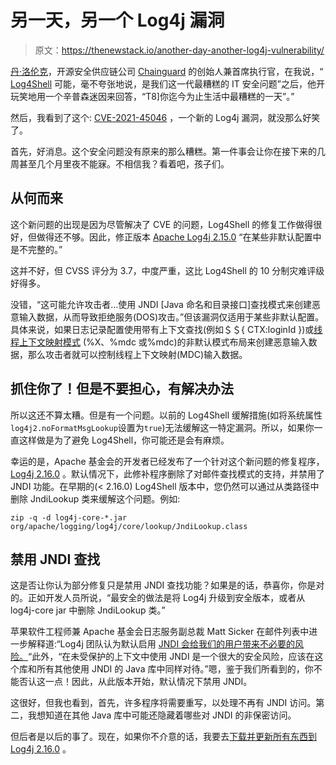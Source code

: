 # 另一天，另一个 Log4j 漏洞

> 原文：<https://thenewstack.io/another-day-another-log4j-vulnerability/>

[丹·洛伦克](https://www.linkedin.com/in/danlorenc)，开源安全供应链公司 [Chainguard](https://chainguard.dev/) 的创始人兼首席执行官，在我说，“ [Log4Shell](https://thenewstack.io/log4shell-we-are-in-so-much-trouble/) 可能，毫不夸张地说，是我们这一代最糟糕的 IT 安全问题”之后，他开玩笑地用一个辛普森迷因来回答，“T8]你迄今为止生活中最糟糕的一天”。”

然后，我看到了这个: [CVE-2021-45046](https://nvd.nist.gov/vuln/detail/CVE-2021-45046) ，一个新的 Log4j 漏洞，就没那么好笑了。

首先，好消息。这个安全问题没有原来的那么糟糕。第一件事会让你在接下来的几周甚至几个月里夜不能寐。不相信我？看着吧，孩子们。

## **从何而来**

这个新问题的出现是因为尽管解决了 CVE 的问题，Log4Shell 的修复工作做得很好，但做得还不够。因此，修正版本 [Apache Log4j 2.15.0](https://logging.apache.org/log4j/2.x/security.html) “在某些非默认配置中是不完整的。”

这并不好，但 CVSS 评分为 3.7，中度严重，这比 Log4Shell 的 10 分制灾难评级好得多。

没错，“这可能允许攻击者…使用 JNDI [Java 命名和目录接口]查找模式来创建恶意输入数据，从而导致拒绝服务(DOS)攻击。”但该漏洞仅适用于某些非默认配置。具体来说，如果日志记录配置使用带有上下文查找(例如＄＄{ CTX:loginId })或[线程上下文映射模式](https://logging.apache.org/log4j/2.x/manual/thread-context.html) (%X、%mdc 或%mdc)的非默认模式布局来创建恶意输入数据，那么攻击者就可以控制线程上下文映射(MDC)输入数据。

## 抓住你了！但是不要担心，有解决办法

所以这还不算太糟。但是有一个问题。以前的 Log4Shell 缓解措施(如将系统属性`log4j2.noFormatMsgLookup`设置为`true`)无法缓解这一特定漏洞。所以，如果你一直这样做是为了避免 Log4Shell，你可能还是会有麻烦。

幸运的是，Apache 基金会的开发者已经发布了一个针对这个新问题的修复程序， [Log4j 2.16.0](https://lists.apache.org/thread/d6v4r6nosxysyq9rvnr779336yf0woz4) 。默认情况下，此修补程序删除了对邮件查找模式的支持，并禁用了 JNDI 功能。在早期的(< 2.16.0) Log4Shell 版本中，您仍然可以通过从类路径中删除 JndiLookup 类来缓解这个问题。例如:

`zip -q -d log4j-core-*.jar org/apache/logging/log4j/core/lookup/JndiLookup.class`

## **禁用 JNDI 查找**

这是否让你认为部分修复只是禁用 JNDI 查找功能？如果是的话，恭喜你，你是对的。正如开发人员所说，“最安全的做法是将 Log4j 升级到安全版本，或者从 log4j-core jar 中删除 JndiLookup 类。”

苹果软件工程师兼 Apache 基金会日志服务副总裁 Matt Sicker 在邮件列表中进一步解释道:“Log4j 团队认为默认启用 [JNDI 会给我们的用户带来不必要的风险。](https://lists.apache.org/thread/t72msv9cpxw9q5zw8rfkhx52v24z57f1)“此外，“在未受保护的上下文中使用 JNDI 是一个很大的安全风险，应该在这个库和所有其他使用 JNDI 的 Java 库中同样对待。”嗯，鉴于我们所看到的，你不能否认这一点！因此，从此版本开始，默认情况下禁用 JNDI。

这很好，但我也看到，首先，许多程序将需要重写，以处理不再有 JNDI 访问。第二，我想知道在其他 Java 库中可能还隐藏着哪些对 JNDI 的非保密访问。

但后者是以后的事了。现在，如果你不介意的话，我要去[下载并更新所有东西到 Log4j 2.16.0](https://logging.apache.org/log4j/2.x/download.html) 。

<svg xmlns:xlink="http://www.w3.org/1999/xlink" viewBox="0 0 68 31" version="1.1"><title>Group</title> <desc>Created with Sketch.</desc></svg>